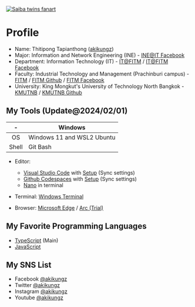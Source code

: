 [![Saiba twins fanart](images/103424174_p0.png "")](https://www.pixiv.net/en/artworks/103424174)

# Profile

- Name: Thitipong Tapianthong ([akikungz](https://github.com/akikungz))
- Major: Information and Network Engineering (INE) - [INE@IT Facebook](https://www.facebook.com/INEKMUTNB)
- Department: Information Technology (IT) - [IT@FITM](https://sites.google.com/fitm.kmutnb.ac.th/fitmit) / [IT@FITM Facebook](https://facebook.com/IT.KMUTNB)
- Faculty: Industrial Technology and Management (Prachinburi campus) - [FITM](https://www.fitm.kmutnb.ac.th/) / [FITM Github](https://github.com/fitm-kmutnb) / [FITM Facebook](https://facebook.com/FITM.KMUTNB)
- University: King Mongkut's University of Technology North Bangkok - [KMUTNB](https://www.kmutnb.ac.th/) / [KMUTNB Github](https://github.com/enterprises/king-mongkuts-university)

## My Tools (Update@2024/02/01)

|-|Windows|
|:---:|---|
|OS|Windows 11 and WSL2 Ubuntu|
|Shell|Git Bash|

- Editor:
  - [Visual Studio Code](https://code.visualstudio.com) with [Setup](https://gist.github.com/akikungz/15f63e658bf829607a09544de56a16c8) (Sync settings)
  - [Github Codespaces](https://github.com/features/codespaces) with [Setup](https://gist.github.com/akikungz/15f63e658bf829607a09544de56a16c8) (Sync settings)
  - [Nano](https://www.nano-editor.org) in terminal

- Terminal: [Windows Terminal](https://www.microsoft.com/en-us/p/windows-terminal/9n0dx20hk701)

- Browser: [Microsoft Edge](https://www.microsoft.com/en-us/edge) / [Arc (Trial)](https://arc.net)

## My Favorite Programming Languages

- [TypeScript](https://www.typescriptlang.org/) (Main)
- [JavaScript](https://developer.mozilla.org/en-US/docs/Web/JavaScript)

## My SNS List

- Facebook [@akikungz](https://facebook.com/akikungz)
- Twitter [@akikungz](https://twitter.com/akikungz)
- Instagram [@akikungz](https://instagram.com/akikungz)
- Youtube [@akikungz](https://youtube.com/@akikungz)
